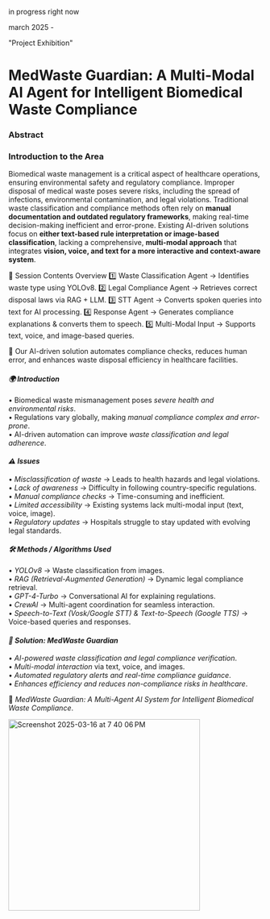 in progress right now

march 2025 - 

"Project Exhibition"


# **MedWaste Guardian: A Multi-Modal AI Agent for Intelligent Biomedical Waste Compliance**  

### **Abstract**  

### **Introduction to the Area**  
Biomedical waste management is a critical aspect of healthcare operations, ensuring environmental safety and regulatory compliance. Improper disposal of medical waste poses severe risks, including the spread of infections, environmental contamination, and legal violations. Traditional waste classification and compliance methods often rely on **manual documentation and outdated regulatory frameworks**, making real-time decision-making inefficient and error-prone. Existing AI-driven solutions focus on **either text-based rule interpretation or image-based classification**, lacking a comprehensive, **multi-modal approach** that integrates **vision, voice, and text for a more interactive and context-aware system**.  


📌 Session Contents Overview
1️⃣ Waste Classification Agent → Identifies waste type using YOLOv8.
2️⃣ Legal Compliance Agent → Retrieves correct disposal laws via RAG + LLM.
3️⃣ STT Agent → Converts spoken queries into text for AI processing.
4️⃣ Response Agent → Generates compliance explanations & converts them to speech.
5️⃣ Multi-Modal Input → Supports text, voice, and image-based queries.

🔹 Our AI-driven solution automates compliance checks, reduces human error, and enhances waste disposal efficiency in healthcare facilities.


#### *🌍 Introduction*  
•⁠  ⁠Biomedical waste mismanagement poses *severe health and environmental risks*.  
•⁠  ⁠Regulations vary globally, making *manual compliance complex and error-prone*.  
•⁠  ⁠AI-driven automation can improve *waste classification and legal adherence*.  

#### *⚠️ Issues*  
•⁠  ⁠*Misclassification of waste* → Leads to health hazards and legal violations.  
•⁠  ⁠*Lack of awareness* → Difficulty in following country-specific regulations.  
•⁠  ⁠*Manual compliance checks* → Time-consuming and inefficient.  
•⁠  ⁠*Limited accessibility* → Existing systems lack multi-modal input (text, voice, image).  
•⁠  ⁠*Regulatory updates* → Hospitals struggle to stay updated with evolving legal standards.  

#### *🛠️ Methods / Algorithms Used*  
•⁠  ⁠*YOLOv8* → Waste classification from images.  
•⁠  ⁠*RAG (Retrieval-Augmented Generation)* → Dynamic legal compliance retrieval.  
•⁠  ⁠*GPT-4-Turbo* → Conversational AI for explaining regulations.  
•⁠  ⁠*CrewAI* → Multi-agent coordination for seamless interaction.  
•⁠  ⁠*Speech-to-Text (Vosk/Google STT) & Text-to-Speech (Google TTS)* → Voice-based queries and responses.  

#### *🚀 Solution: MedWaste Guardian*  
•⁠  ⁠*AI-powered waste classification and legal compliance verification*.  
•⁠  ⁠*Multi-modal interaction* via text, voice, and images.  
•⁠  ⁠*Automated regulatory alerts and real-time compliance guidance*.  
•⁠  ⁠*Enhances efficiency and reduces non-compliance risks in healthcare*.  

🔹 *MedWaste Guardian: A Multi-Agent AI System for Intelligent Biomedical Waste Compliance*.  







  <img width="380" alt="Screenshot 2025-03-16 at 7 40 06 PM" src="https://github.com/user-attachments/assets/a034bac1-8a1f-422f-9c4d-321e75fc6a8b" />










